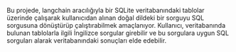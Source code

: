 Bu projede, langchain aracılığıyla bir SQLite veritabanındaki tablolar üzerinde çalışarak kullanıcıdan alınan doğal dildeki bir sorguyu SQL sorgusuna dönüştürüp çalıştırabilmek amaçlanıyor. Kullanıcı, veritabanında bulunan tablolarla ilgili İngilizce sorgular girebilir ve bu sorgulara uygun SQL sorguları alarak veritabanındaki sonuçları elde edebilir.
